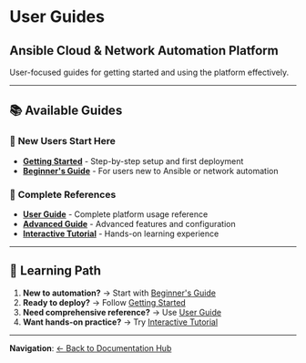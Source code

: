# User Guides
## Ansible Cloud & Network Automation Platform

User-focused guides for getting started and using the platform effectively.

---

## 📚 Available Guides

### 🌟 **New Users Start Here**
- **[Getting Started](getting-started.md)** - Step-by-step setup and first deployment
- **[Beginner's Guide](beginners-guide.md)** - For users new to Ansible or network automation

### 📖 **Complete References**
- **[User Guide](USER_GUIDE.md)** - Complete platform usage reference
- **[Advanced Guide](advanced-guide.md)** - Advanced features and configuration
- **[Interactive Tutorial](interactive-tutorial.md)** - Hands-on learning experience

---

## 🎯 Learning Path

1. **New to automation?** → Start with [Beginner's Guide](beginners-guide.md)
2. **Ready to deploy?** → Follow [Getting Started](getting-started.md)
3. **Need comprehensive reference?** → Use [User Guide](USER_GUIDE.md)
4. **Want hands-on practice?** → Try [Interactive Tutorial](interactive-tutorial.md)

---

**Navigation**: [← Back to Documentation Hub](../README.md)